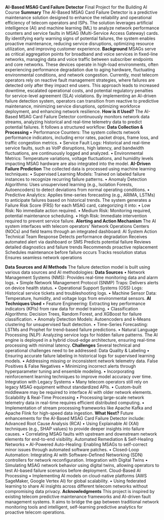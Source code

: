 **AI-Based MSAG Card Failure Detector**
Final Project for the Building AI Course
**Summary**
The AI-Based MSAG Card Failure Detector is a predictive maintenance solution designed to enhance the reliability and operational efficiency of telecom operators and ISPs. The solution leverages artificial intelligence (AI) and machine learning (ML) to analyze network performance counters and service faults in MSAG (Multi-Service Access Gateway) cards. By identifying early warning signs of potential failures, the system enables proactive maintenance, reducing service disruptions, optimizing resource utilization, and improving customer experience.
**Background**
MSAGs serve as critical aggregation points for broadband and voice services in fixed-line networks, managing data and voice traffic between subscriber endpoints and core networks. These devices operate in high-load environments, often experiencing performance degradation due to aging hardware, fluctuating environmental conditions, and network congestion.
Currently, most telecom operators rely on reactive fault management strategies, where failures are detected only after they impact end users. This approach leads to increased downtime, escalated operational costs, and potential regulatory penalties for service-level agreement (SLA) violations.
By implementing an AI-driven failure detection system, operators can transition from reactive to predictive maintenance, minimizing service disruptions, optimizing workforce deployment, and enhancing network resilience.
**How is it Used?**
The AI-Based MSAG Card Failure Detector continuously monitors network data streams, analyzing historical and real-time telemetry data to predict potential failures. It follows a structured workflow:
**Data Collection & Processing**
•	Performance Counters: The system collects network performance indicators, including error rates, packet drops, frame loss, and traffic congestion metrics.
•	Service Fault Logs: Historical and real-time service faults, such as VoIP disruptions, high latency, and bandwidth fluctuations, are continuously logged and analyzed.
•	Environmental Metrics: Temperature variations, voltage fluctuations, and humidity levels impacting MSAG hardware are also integrated into the model.
**AI-Driven Failure Prediction**
The collected data is processed using machine learning techniques:
•	Supervised Learning Models: Trained on labeled failure instances to recognize recurring failure patterns.
•	Anomaly Detection Algorithms: Uses unsupervised learning (e.g., Isolation Forests, Autoencoders) to detect deviations from normal operating conditions.
•	Predictive Analytics: Applies time-series forecasting (e.g., ARIMA, LSTMs) to anticipate failures based on historical trends.
The system generates a Failure Risk Score (FRS) for each MSAG card, categorizing it into:
•	Low Risk: No immediate action required.
•	Medium Risk: Monitoring required, potential maintenance scheduling.
•	High Risk: Immediate intervention required to prevent service failure.
**Alerting and Action Mechanism**
The AI system interfaces with telecom operators' Network Operations Centers (NOCs) and field teams through an integrated dashboard:
AI System Action	Technical Team Response
Detects performance degradation	Receives automated alert via dashboard or SMS
Predicts potential failure	Reviews detailed diagnostics and failure trends
Recommends proactive replacement	Schedules maintenance before failure occurs
Tracks resolution status	Ensures seamless network operations

**Data Sources and AI Methods**
The failure detection model is built using various data sources and AI methodologies:
**Data Sources**
•	Network Management Systems (NMS): Provides real-time monitoring data and alarm logs.
•	Simple Network Management Protocol (SNMP) Traps: Delivers alerts on device health status.
•	Operational Support Systems (OSS) Logs: Historical service tickets and troubleshooting logs.
•	Machine Sensor Data: Temperature, humidity, and voltage logs from environmental sensors.
**AI Techniques Used**
•	Feature Engineering: Extracting key performance indicators (KPIs) from raw data for model training.
•	Classification Algorithms: Decision Trees, Random Forest, and XGBoost for failure classification.
•	Anomaly Detection Models: Autoencoders and k-Means clustering for unsupervised fault detection.
•	Time-Series Forecasting: LSTMs and Prophet for trend-based failure predictions.
•	Natural Language Processing (NLP): Analyzing service logs for hidden failure patterns.
The AI engine is deployed in a hybrid cloud-edge architecture, ensuring real-time processing with minimal latency.
**Challenges**
Several technical and operational challenges need to be addressed:
Data Quality & Labeling
•	Ensuring accurate failure labeling in historical logs for supervised learning models.
•	Addressing missing or inconsistent network telemetry data.
False Positives & False Negatives
•	Minimizing incorrect alerts through hyperparameter tuning and ensemble modeling.
•	Incorporating reinforcement learning techniques to improve model accuracy over time.
Integration with Legacy Systems
•	Many telecom operators still rely on legacy MSAG equipment without standardized APIs.
•	Custom-built middleware may be required to interface AI with older network elements.
Scalability & Real-Time Processing
•	Processing large-scale network telemetry data in real-time requires efficient distributed computing.
•	Implementation of stream processing frameworks like Apache Kafka and Apache Flink for high-speed data ingestion.
**What Next?**
Future enhancements for the AI-Based MSAG Card Failure Detector include:
Advanced Root Cause Analysis (RCA)
•	Using Explainable AI (XAI) techniques (e.g., SHAP values) to provide deeper insights into failure causes.
•	Correlating MSAG faults with upstream and downstream network elements for end-to-end visibility.
Automated Remediation & Self-Healing Networks
•	AI-Powered Auto-Healing: Enabling MSAGs to self-correct minor issues through automated software patches.
•	Closed-Loop Automation: Integrating AI with Software-Defined Networking (SDN) controllers for network reconfiguration.
Integration with Digital Twins
•	Simulating MSAG network behavior using digital twins, allowing operators to test AI-based failure scenarios before deployment.
Cloud-Based AI Processing
•	Implementing AI models on cloud-native platforms (AWS SageMaker, Google Vertex AI) for global scalability.
•	Using federated learning to share AI insights across different telecom networks without compromising data privacy.
**Acknowledgments**
This project is inspired by existing telecom predictive maintenance frameworks and AI-driven fault management systems. It aims to bridge the gap between traditional network monitoring tools and intelligent, self-learning predictive analytics for proactive telecom operations.

